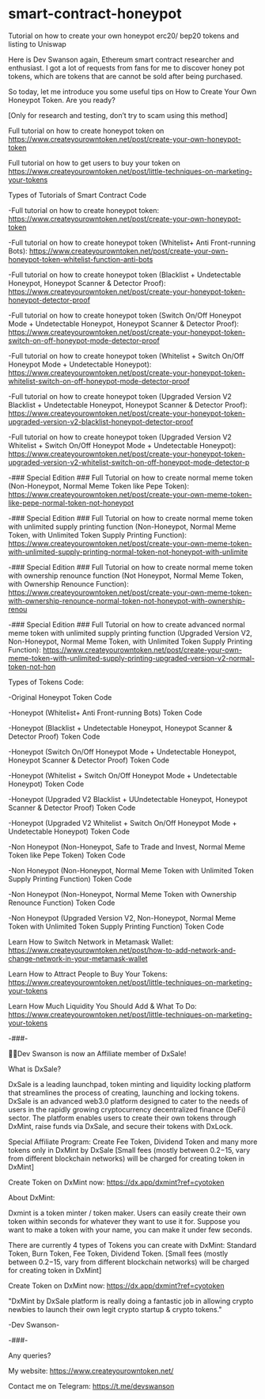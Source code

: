 # smart-contract-honeypot
Tutorial on how to create your own honeypot erc20/ bep20 tokens and listing to Uniswap

Here is Dev Swanson again, Ethereum smart contract researcher and enthusiast. I got a lot of requests from fans for me to discover honey pot tokens, which are tokens that are cannot be sold after being purchased.

So today, let me introduce you some useful tips on How to Create Your Own Honeypot Token. Are you ready?

[Only for research and testing, don’t try to scam using this method]


Full tutorial on how to create honeypot token on https://www.createyourowntoken.net/post/create-your-own-honeypot-token

Full tutorial on how to get users to buy your token on https://www.createyourowntoken.net/post/little-techniques-on-marketing-your-tokens



Types of Tutorials of Smart Contract Code

-Full tutorial on how to create honeypot token: https://www.createyourowntoken.net/post/create-your-own-honeypot-token

-Full tutorial on how to create honeypot token (Whitelist+ Anti Front-running Bots): https://www.createyourowntoken.net/post/create-your-own-honeypot-token-whitelist-function-anti-bots

-Full tutorial on how to create honeypot token (Blacklist + Undetectable Honeypot, Honeypot Scanner & Detector Proof): https://www.createyourowntoken.net/post/create-your-honeypot-token-honeypot-detector-proof

-Full tutorial on how to create honeypot token (Switch On/Off Honeypot Mode + Undetectable Honeypot, Honeypot Scanner & Detector Proof): https://www.createyourowntoken.net/post/create-your-honeypot-token-switch-on-off-honeypot-mode-detector-proof

-Full tutorial on how to create honeypot token (Whitelist + Switch On/Off Honeypot Mode + Undetectable Honeypot): https://www.createyourowntoken.net/post/create-your-honeypot-token-whitelist-switch-on-off-honeypot-mode-detector-proof

-Full tutorial on how to create honeypot token (Upgraded Version V2 Blacklist + Undetectable Honeypot, Honeypot Scanner & Detector Proof): https://www.createyourowntoken.net/post/create-your-honeypot-token-upgraded-version-v2-blacklist-honeypot-detector-proof

-Full tutorial on how to create honeypot token (Upgraded Version V2 Whitelist + Switch On/Off Honeypot Mode + Undetectable Honeypot): https://www.createyourowntoken.net/post/create-your-honeypot-token-upgraded-version-v2-whitelist-switch-on-off-honeypot-mode-detector-p

-### Special Edition ### Full Tutorial on how to create normal meme token (Non-Honeypot, Normal Meme Token like Pepe Token): https://www.createyourowntoken.net/post/create-your-own-meme-token-like-pepe-normal-token-not-honeypot

-### Special Edition ### Full Tutorial on how to create normal meme token with unlimited supply printing function (Non-Honeypot, Normal Meme Token, with Unlimited Token Supply Printing Function): https://www.createyourowntoken.net/post/create-your-own-meme-token-with-unlimited-supply-printing-normal-token-not-honeypot-with-unlimite

-### Special Edition ### Full Tutorial on how to create normal meme token with ownership renounce function (Not Honeypot, Normal Meme Token, with Ownership Renounce Function): https://www.createyourowntoken.net/post/create-your-own-meme-token-with-ownership-renounce-normal-token-not-honeypot-with-ownership-renou

-### Special Edition ### Full Tutorial on how to create advanced normal meme token with unlimited supply printing function (Upgraded Version V2, Non-Honeypot, Normal Meme Token, with Unlimited Token Supply Printing Function): https://www.createyourowntoken.net/post/create-your-own-meme-token-with-unlimited-supply-printing-upgraded-version-v2-normal-token-not-hon



Types of Tokens Code:

-Original Honeypot Token Code

-Honeypot (Whitelist+ Anti Front-running Bots) Token Code

-Honeypot (Blacklist + Undetectable Honeypot, Honeypot Scanner & Detector Proof) Token Code

-Honeypot (Switch On/Off Honeypot Mode + Undetectable Honeypot, Honeypot Scanner & Detector Proof) Token Code

-Honeypot (Whitelist + Switch On/Off Honeypot Mode + Undetectable Honeypot) Token Code

-Honeypot (Upgraded V2 Blacklist + UUndetectable Honeypot, Honeypot Scanner & Detector Proof) Token Code

-Honeypot (Upgraded V2 Whitelist + Switch On/Off Honeypot Mode + Undetectable Honeypot) Token Code

-Non Honeypot (Non-Honeypot, Safe to Trade and Invest, Normal Meme Token like Pepe Token) Token Code

-Non Honeypot (Non-Honeypot, Normal Meme Token with Unlimited Token Supply Printing Function) Token Code

-Non Honeypot (Non-Honeypot, Normal Meme Token with Ownership Renounce Function) Token Code

-Non Honeypot (Upgraded Version V2, Non-Honeypot, Normal Meme Token with Unlimited Token Supply Printing Function) Token Code


Learn How to Switch Network in Metamask Wallet: https://www.createyourowntoken.net/post/how-to-add-network-and-change-network-in-your-metamask-wallet

Learn How to Attract People to Buy Your Tokens: https://www.createyourowntoken.net/post/little-techniques-on-marketing-your-tokens 

Learn How Much Liquidity You Should Add & What To Do: https://www.createyourowntoken.net/post/little-techniques-on-marketing-your-tokens 


-###-

🎉🎉Dev Swanson is now an Affiliate member of DxSale!

What is DxSale?

DxSale is a leading launchpad, token minting and liquidity locking platform that streamlines the process of creating, launching and locking tokens. DxSale is an advanced web3.0 platform designed to cater to the needs of users in the rapidly growing cryptocurrency decentralized finance (DeFi) sector. The platform enables users to create their own tokens through DxMint, raise funds via DxSale, and secure their tokens with DxLock.

Special Affiliate Program: Create Fee Token, Dividend Token and many more tokens only in DxMint by DxSale [Small fees (mostly between $0.2-$15, vary from different blockchain networks) will be charged for creating token in DxMint]

Create Token on DxMint now: https://dx.app/dxmint?ref=cyotoken


About DxMint:

Dxmint is a token minter / token maker. Users can easily create their own token within seconds for whatever they want to use it for. Suppose you want to make a token with your name, you can make it under few seconds.

There are currently 4 types of Tokens you can create with DxMint: Standard Token, Burn Token, Fee Token, Dividend Token. [Small fees (mostly between $0.2-$15, vary from different blockchain networks) will be charged for creating token in DxMint]


Create Token on DxMint now: https://dx.app/dxmint?ref=cyotoken


"DxMint by DxSale platform is really doing a fantastic job in allowing crypto newbies to launch their own legit crypto startup & crypto tokens."

-Dev Swanson-

-###-


Any queries?

My website: https://www.createyourowntoken.net/

Contact me on Telegram: https://t.me/devswanson



